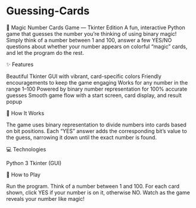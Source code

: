 # Guessing-Cards

🎩 Magic Number Cards Game — Tkinter Edition
A fun, interactive Python game that guesses the number you’re thinking of using binary magic!
Simply think of a number between 1 and 100, answer a few YES/NO questions about whether your number appears on colorful “magic” cards, and let the program do the rest.

✨ Features

Beautiful Tkinter GUI with vibrant, card-specific colors
Friendly encouragements to keep the game engaging
Works for any number in the range 1–100
Powered by binary number representation for 100% accurate guesses
Smooth game flow with a start screen, card display, and result popup

🧠 How It Works

The game uses binary representation to divide numbers into cards based on bit positions. Each “YES” answer adds the corresponding bit’s value to the guess, narrowing it down until the exact number is found.

💻 Technologies

Python 3
Tkinter (GUI)

🚀 How to Play

Run the program.
Think of a number between 1 and 100.
For each card shown, click YES if your number is on it, otherwise NO.
Watch as the game reveals your number like magic!
